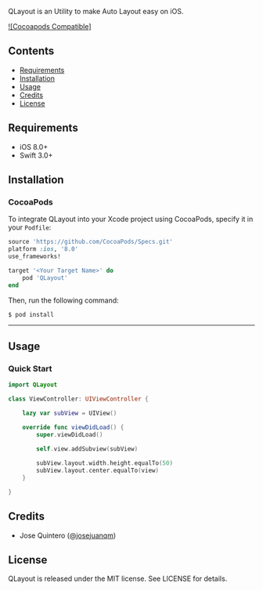 QLayout is an Utility to make Auto Layout easy on iOS.

[![Cocoapods Compatible]](https://cocoapods.org/pods/QLayout)

## Contents

- [Requirements](#requirements)
- [Installation](#installation)
- [Usage](#usage)
- [Credits](#credits)
- [License](#license)

## Requirements

- iOS 8.0+
- Swift 3.0+

## Installation

### CocoaPods

To integrate QLayout into your Xcode project using CocoaPods, specify it in your `Podfile`:

```ruby
source 'https://github.com/CocoaPods/Specs.git'
platform :ios, '8.0'
use_frameworks!

target '<Your Target Name>' do
    pod 'QLayout'
end
```

Then, run the following command:

```bash
$ pod install
```

---

## Usage

### Quick Start

```swift
import QLayout

class ViewController: UIViewController {

    lazy var subView = UIView()

    override func viewDidLoad() {
        super.viewDidLoad()

        self.view.addSubview(subView)
        
        subView.layout.width.height.equalTo(50)
        subView.layout.center.equalTo(view)
    }

}
```

## Credits

- Jose Quintero ([@josejuanqm](https://twitter.com/josejuanqm))

## License

QLayout is released under the MIT license. See LICENSE for details.

